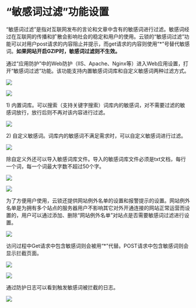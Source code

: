 # “敏感词过滤”功能设置

“敏感词过滤”是指对互联网发布的言论和文章中含有的敏感词进行过滤。敏感词经过在互联网的传播和扩散会影响社会的稳定和用户的使用。云锁的“敏感词过滤”功能可以对用户post请求的内容阻止并提示，而get请求的内容则使用“\*”号替代敏感词。**如果网站开启GZIP时，敏感词过滤则不生效。**

通过“应用防护”中的Web防护（IIS、Apache、Nginx等）进入Web应用设置，打开“敏感词过滤”功能。该功能支持内置敏感词词库和自定义敏感词两种过滤方式。

![](../.gitbook/assets/f0701.png)

![](../.gitbook/assets/f1001.png)

1\) 内置词库。可以搜索（支持关键字搜索）词库内的敏感词，对不需要过滤的敏感词放行，放行后则不再对该内容进行过滤。

![](../.gitbook/assets/f1002.png)

2\) 自定义敏感词。词库内的敏感词不满足需求时，可以自定义敏感词进行过滤。

![](../.gitbook/assets/f1003.png)

除自定义外还可以导入敏感词库文件。导入的敏感词库文件必须是txt文档，每行一个词，每一个词最大字数不超过50个字。

![](../.gitbook/assets/f1004.png)

![](../.gitbook/assets/f1005.png)

为了方便用户使用，云锁还提供网站例外名单的设置和报警提示的设置。网站例外名单是为拥有多个站点的服务器用户不影响其它对外开通连接的网站正常运营而设置的，用户可以通过添加、删除“网站例外名单”对站点是否需要敏感词过滤进行设置。

![](../.gitbook/assets/f1006.png)

访问过程中Get请求中包含敏感词则会被用“\*”代替。POST请求中包含敏感词则会显示拦截页面。

![](../.gitbook/assets/f1007.png)

![](../.gitbook/assets/f1008.png)

通过防护日志可以看到触发敏感词被拦截的日志。

![](../.gitbook/assets/f1009.png)
